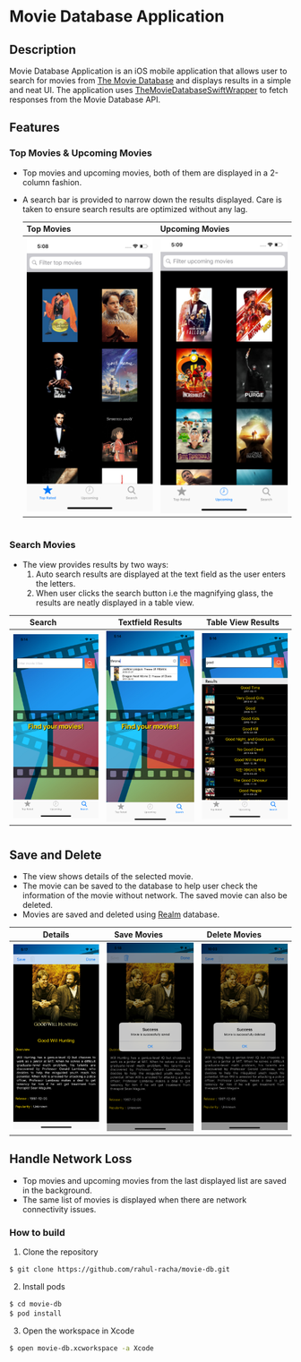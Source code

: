 # Movie Database Application
## Description
Movie Database Application is an iOS mobile application that allows user to search for movies from [The Movie Database](https://developers.themoviedb.org/3/getting-started/introduction) and displays results in a simple and neat UI. The application uses [TheMovieDatabaseSwiftWrapper](https://github.com/gkye/TheMovieDatabaseSwiftWrapper) to fetch responses from the Movie Database API.

## Features

### Top Movies & Upcoming Movies
- Top movies and upcoming movies, both of them are displayed in a 2-column fashion.
- A search bar is provided to narrow down the results displayed. Care is taken to ensure search results are optimized without any lag.

  | Top Movies                                                 | Upcoming Movies                                            |
  |------------------------------------------------------------|------------------------------------------------------------|
  | <img src="./resources/top-movies.png" width="250"/>        | <img src="./resources/upcoming-movies.png" width="250"/>   |

#
### Search Movies
- The view provides results by two ways:
  1) Auto search results are displayed at the text field as the user enters the letters.
  2) When user clicks the search button i.e the magnifying glass, the results are neatly displayed in a table view.

| Search                                        |  Textfield Results                            | Table View Results     |
|-----------------------------------------------|-----------------------------------------------|------------------------|
|<img src="./resources/search.png" width="250"/>|<img src="./resources/searchtextfield.png" width="250"/>|<img src="./resources/table-results.png" width="250"/>| 
 
#  
## Save and Delete
- The view shows details of the selected movie.
- The movie can be saved to the database to help user check the information of the movie without network. The saved movie can also be deleted.
- Movies are saved and deleted using [Realm](https://realm.io/docs/swift/latest/) database.

Details                                          | Save Movies                                  | Delete Movies              |
-------------------------------------------------|----------------------------------------------|----------------------------|
<img src="./resources/detail-2.png" width="250"/>| <img src="./resources/save.png" width="250"/>| <img src="./resources/delete.png" width="250"/>|

## Handle Network Loss
- Top movies and upcoming movies from the last displayed list are saved in the background.
- The same list of movies is displayed when there are network connectivity issues.

### How to build
1. Clone the repository
```bash
$ git clone https://github.com/rahul-racha/movie-db.git
```
2. Install pods
```bash
$ cd movie-db
$ pod install
```
3. Open the workspace in Xcode
```bash
$ open movie-db.xcworkspace -a Xcode
```

